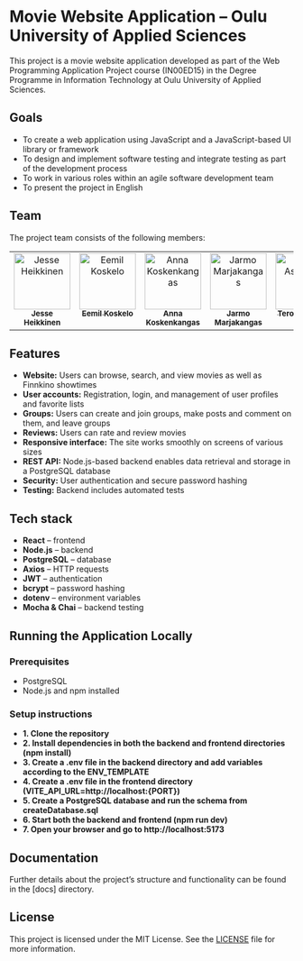 # Movie Website Application – Oulu University of Applied Sciences

This project is a movie website application developed as part of the Web Programming Application Project course (IN00ED15) in the Degree Programme in Information Technology at Oulu University of Applied Sciences.


## Goals

- To create a web application using JavaScript and a JavaScript-based UI library or framework
- To design and implement software testing and integrate testing as part of the development process
- To work in various roles within an agile software development team
- To present the project in English


## Team

The project team consists of the following members:

<table>
  <tbody>
    <tr>
      <td align="center" valign="top" width="20%"><a href="https://github.com/mintusmaximus"><img src="https://avatars.githubusercontent.com/u/156218528?v=4" width="100px;" alt="Jesse Heikkinen"/><br /><sub><b>Jesse Heikkinen</b></sub></a><br /><a href="https://github.com/TVT24KMO-R15/Web-ohjelmoinnin-sovellusprojekti/tree/main/?author=mintusmaximus" title=""></a></td>
      <td align="center" valign="top" width="20%"><a href="https://github.com/eemildev"><img src="https://avatars.githubusercontent.com/u/181833755?v=4" width="100px;" alt="Eemil Koskelo"/><br /><sub><b>Eemil Koskelo</b></sub></a><br /><a href="https://github.com/TVT24KMO-R15/Web-ohjelmoinnin-sovellusprojekti/tree/main/?author=eemildev" title=""></a></td>
      <td align="center" valign="top" width="20%"><a href="https://github.com/nnksknkngs"><img src="https://avatars.githubusercontent.com/u/169275720?v=4" width="100px;" alt="Anna Koskenkangas"/><br /><sub><b>Anna Koskenkangas</b></sub></a><br /><a href="https://github.com/TVT24KMO-R15/Web-ohjelmoinnin-sovellusprojekti/tree/main/?author=nnksknkngs" title=""></a></td>
      <td align="center" valign="top" width="20%"><a href="https://github.com/jarmoit"><img src="https://avatars.githubusercontent.com/u/181835775?v=4" width="100px;" alt="Jarmo Marjakangas"/><br /><sub><b>Jarmo Marjakangas</b></sub></a><br /><a href="https://github.com/TVT24KMO-R15/Web-ohjelmoinnin-sovellusprojekti/tree/main/?author=Jarmoit" title=""></a></td>
      <td align="center" valign="top" width="20%"><a href="https://github.com/TeroAsilainen"><img src="https://avatars.githubusercontent.com/u/184121919?v=4" width="100px;" alt="Tero Asilainen"/><br /><sub><b>Tero Asilainen</b></sub></a><br /><a href="https://github.com/TVT24KMO-R15/Web-ohjelmoinnin-sovellusprojekti/tree/main/?author=TeroAsilainen" title=""></a></td>
    </tr>
  </tbody>
</table>


## Features
- **Website:** Users can browse, search, and view movies as well as Finnkino showtimes
- **User accounts:** Registration, login, and management of user profiles and favorite lists
- **Groups:** Users can create and join groups, make posts and comment on them, and leave groups
- **Reviews:** Users can rate and review movies
- **Responsive interface:** The site works smoothly on screens of various sizes
- **REST API:** Node.js-based backend enables data retrieval and storage in a PostgreSQL database
- **Security:** User authentication and secure password hashing
- **Testing:** Backend includes automated tests

## Tech stack
- **React** – frontend
- **Node.js** – backend
- **PostgreSQL** – database
- **Axios** – HTTP requests
- **JWT** – authentication
- **bcrypt** – password hashing
- **dotenv** – environment variables
- **Mocha & Chai** – backend testing


## Running the Application Locally

### Prerequisites
* PostgreSQL
* Node.js and npm installed

### Setup instructions
- **1. Clone the repository**
- **2. Install dependencies in both the backend and frontend directories (npm install)**
- **3. Create a .env file in the backend directory and add variables according to the ENV_TEMPLATE**
- **4. Create a .env file in the frontend directory (VITE_API_URL=http://localhost:{PORT})**
- **5. Create a PostgreSQL database and run the schema from createDatabase.sql**
- **6. Start both the backend and frontend (npm run dev)**
- **7. Open your browser and go to http://localhost:5173**


## Documentation

Further details about the project’s structure and functionality can be found in the [docs] directory.


## License
This project is licensed under the MIT License. See the [LICENSE](LICENSE) file for more information.